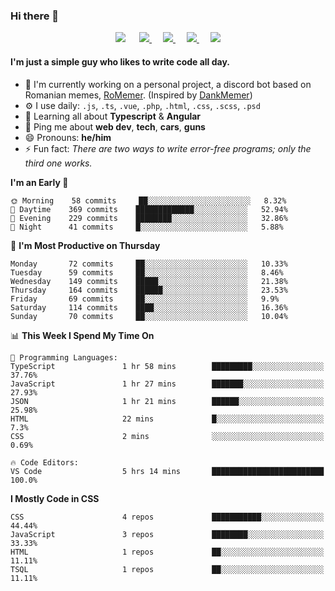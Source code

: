 ### Hi there 👋

<p align="center">
    <a href="https://pufler.dev/git-badges/" target="_blank"><img src="https://badges.pufler.dev/visits/LeonardSSH/LeonardSSH?style=flat-square&color=6875f5&logo=github"></a>
    &emsp;
    <a href="https://twitter.com/leonardssh_22" target="_blank">
        <img src="https://img.shields.io/twitter/follow/leonardssh_22?color=1DA1F2&label=%40leonardssh_22&logo=twitter&style=flat-square">     
    </a> 
    &emsp;
    <a href="javascript:void(0)" target="_blank">
        <img src="https://img.shields.io/badge/Leonard-6666-738ADB?label=Leonard&style=flat-square&logo=discord">     
    </a> 
     &emsp;
    <a href="https://www.instagram.com/leonardssh22/" target="_blank">
        <img src="https://img.shields.io/badge/leonardssh22-follow-ff3d55?label=@leonardssh22&style=flat-square&logo=instagram">     
    </a> 
     &emsp;
    <a href="mailto:contact@leonard.pw" target="_blank">
        <img src="https://img.shields.io/badge/contact@leonard.pw-contact-D44638?label=contact@leonard.pw&style=flat-square&logo=gmail">     
    </a> 
</p>

#### I'm just a simple guy who likes to write code all day.

- 🏢 I'm currently working on a personal project, a discord bot based on Romanian memes, [RoMemer](https://github.com/RoMemer). (Inspired by [DankMemer](https://github.com/DankMemer))
- ⚙️ I use daily: `.js`, `.ts`, `.vue`, `.php`, `.html`, `.css`, `.scss`, `.psd`
- 🌱 Learning all about **Typescript** & **Angular**
- 💬 Ping me about **web dev**, **tech**, **cars**, **guns**
- 😄 Pronouns: **he/him**
- ⚡️ Fun fact: *There are two ways to write error-free programs; only the third one works.*

<!--START_SECTION:waka-->
**I'm an Early 🐤** 

```text
🌞 Morning    58 commits     ██░░░░░░░░░░░░░░░░░░░░░░░   8.32% 
🌆 Daytime    369 commits    █████████████░░░░░░░░░░░░   52.94% 
🌃 Evening    229 commits    ████████░░░░░░░░░░░░░░░░░   32.86% 
🌙 Night      41 commits     █░░░░░░░░░░░░░░░░░░░░░░░░   5.88%

```
📅 **I'm Most Productive on Thursday** 

```text
Monday       72 commits     ██░░░░░░░░░░░░░░░░░░░░░░░   10.33% 
Tuesday      59 commits     ██░░░░░░░░░░░░░░░░░░░░░░░   8.46% 
Wednesday    149 commits    █████░░░░░░░░░░░░░░░░░░░░   21.38% 
Thursday     164 commits    ██████░░░░░░░░░░░░░░░░░░░   23.53% 
Friday       69 commits     ██░░░░░░░░░░░░░░░░░░░░░░░   9.9% 
Saturday     114 commits    ████░░░░░░░░░░░░░░░░░░░░░   16.36% 
Sunday       70 commits     ██░░░░░░░░░░░░░░░░░░░░░░░   10.04%

```


📊 **This Week I Spend My Time On** 

```text
💬 Programming Languages: 
TypeScript               1 hr 58 mins        █████████░░░░░░░░░░░░░░░░   37.76% 
JavaScript               1 hr 27 mins        ███████░░░░░░░░░░░░░░░░░░   27.93% 
JSON                     1 hr 21 mins        ██████░░░░░░░░░░░░░░░░░░░   25.98% 
HTML                     22 mins             █░░░░░░░░░░░░░░░░░░░░░░░░   7.3% 
CSS                      2 mins              ░░░░░░░░░░░░░░░░░░░░░░░░░   0.69%

🔥 Code Editors: 
VS Code                  5 hrs 14 mins       █████████████████████████   100.0%

```

**I Mostly Code in CSS** 

```text
CSS                      4 repos             ███████████░░░░░░░░░░░░░░   44.44% 
JavaScript               3 repos             ████████░░░░░░░░░░░░░░░░░   33.33% 
HTML                     1 repos             ██░░░░░░░░░░░░░░░░░░░░░░░   11.11% 
TSQL                     1 repos             ██░░░░░░░░░░░░░░░░░░░░░░░   11.11%

```



<!--END_SECTION:waka-->
